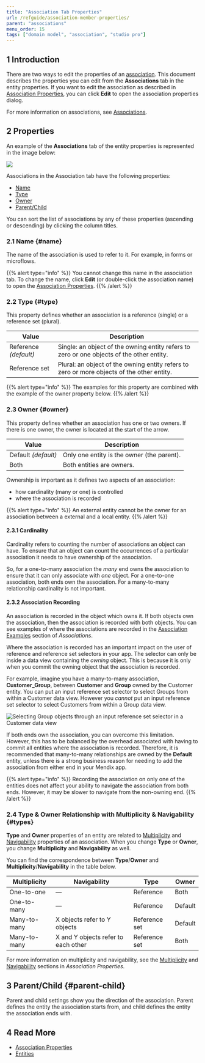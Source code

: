 ```yaml
---
title: "Association Tab Properties"
url: /refguide/association-member-properties/
parent: "associations"
menu_order: 15
tags: ["domain model", "association", "studio pro"]
---
```


## 1 Introduction

There are two ways to edit the properties of an [association](/refguide/associations/). This document describes the properties you can edit from the **Associations** tab in the entity properties. If you want to edit the association as described in [Association Properties](/refguide/association-properties/), you can click **Edit** to open the association properties dialog.

For more information on associations, see [Associations](/refguide/associations/). 

## 2 Properties

An example of the **Associations** tab of the entity properties is represented in the image below:

![](/attachments/refguide/modeling/domain-model/associations/association-member-properties/edit-entity-association.png)

Associations in the Association tab have the following properties:

* [Name](#name) 
* [Type](#type)
* [Owner](#owner)
* [Parent/Child](#parent-child)

You can sort the list of associations by any of these properties (ascending or descending) by clicking the column titles.

### 2.1 Name {#name}

The name of the association is used to refer to it. For example, in forms or microflows.

{{% alert type="info" %}}
You cannot change this name in the association tab. To change the name, click **Edit** (or double-click the association name) to open the [Association Properties](/refguide/association-properties/).
{{% /alert %}}

### 2.2 Type {#type}

This property defines whether an association is a reference (single) or a reference set (plural).

| Value | Description |
| --- | --- |
| Reference *(default)* | Single: an object of the owning entity refers to zero or one objects of the other entity. |
| Reference set | Plural: an object of the owning entity refers to zero or more objects of the other entity. |

{{% alert type="info" %}}
The examples for this property are combined with the example of the owner property below.
{{% /alert %}}

### 2.3 Owner {#owner}

This property defines whether an association has one or two owners. If there is one owner, the owner is located at the start of the arrow.

| Value | Description |
| --- | --- |
| Default *(default)* | Only one entity is the owner (the parent). |
| Both | Both entities are owners. |

Ownership is important as it defines two aspects of an association:

* how cardinality (many or one) is controlled
* where the association is recorded

{{% alert type="info" %}}
An external entity cannot be the owner for an association between a external and a local entity.
{{% /alert %}}

#### 2.3.1 Cardinality

Cardinality refers to counting the number of associations an object can have. To ensure that an object can count the occurrences of a particular association it needs to have ownership of the association.

So, for a one-to-many association the *many* end owns the association to ensure that it can only associate with *one* object. For a one-to-one association, both ends own the association. For a many-to-many relationship cardinality is not important.

#### 2.3.2 Association Recording

An association is recorded in the object which owns it. If both objects own the association, then the association is recorded with both objects. You can see examples of where the associations are recorded in the [Association Examples](/refguide/associations/#examples) section of *Associations*.

Where the association is recorded has an important impact on the user of reference and reference set selectors in your app. The selector can only be inside a data view containing the _owning_ object. This is because it is only when you commit the owning object that the association is recorded.

For example, imagine you have a many-to-many association, **Customer_Group**, between **Customer** and **Group** owned by the Customer entity. You can put an input reference set selector to select Groups from within a Customer data view. However you _cannot_ put an input reference set selector to select Customers from within a Group data view.

![Selecting Group objects through an input reference set selector in a Customer data view](/attachments/refguide/modeling/domain-model/associations/association-member-properties/input-reference-set-selector.png)

If both ends own the association, you can overcome this limitation. However, this has to be balanced by the overhead associated with having to commit all entities where the association is recorded. Therefore, it is recommended that many-to-many relationships are owned by the **Default** entity, unless there is a strong business reason for needing to add the association from either end in your Mendix app.

{{% alert type="info" %}}
Recording the association on only one of the entities does not affect your ability to navigate the association from both ends. However, it may be slower to navigate from the non-owning end.
{{% /alert %}}

### 2.4 Type & Owner Relationship with Multiplicity & Navigability {#types}

**Type** and **Owner** properties of an entity are related to [Multiplicity](/refguide/association-properties/#multiplicity) and [Navigability](/refguide/association-properties/#navigability) properties of an association. When you change **Type** or **Owner**, you change **Multiplicity** and **Navigability** as well. 

You can find the correspondence between **Type**/**Owner** and **Multiplicity**/**Navigability** in the table below.

| **Multiplicity** | **Navigability** | Type          | Owner   |
| -----------------|----------------- | ------------- | ------- |
| One-to-one     | —      | Reference     | Both    |
| One-to-many     | —     | Reference     | Default |
| Many-to-many     | X objects refer to Y objects | Reference set | Default |
| Many-to-many     | X and Y objects refer to each other | Reference set | Both    |

For more information on multiplicity and navigability, see the [Multiplicity](/refguide/association-properties/#multiplicity) and [Navigability](/refguide/association-properties/#navigability) sections in *Association Properties*.

## 3 Parent/Child {#parent-child}

Parent and child settings show you the direction of the association. Parent defines the entity the association starts from, and child defines the entity the association ends with.

## 4 Read More

* [Association Properties](/refguide/association-properties/)
* [Entities](/refguide/entities/)
